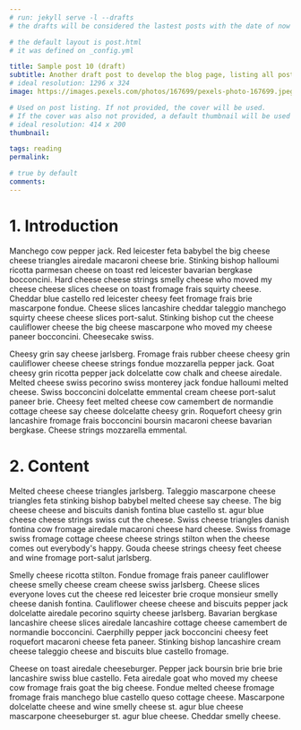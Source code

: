 ```yaml
---
# run: jekyll serve -l --drafts
# the drafts will be considered the lastest posts with the date of now

# the default layout is post.html
# it was defined on _config.yml

title: Sample post 10 (draft)
subtitle: Another draft post to develop the blog page, listing all posts!
# ideal resolution: 1296 x 324
image: https://images.pexels.com/photos/167699/pexels-photo-167699.jpeg?auto=compress&cs=tinysrgb&w=1260&h=750&dpr=1

# Used on post listing. If not provided, the cover will be used.
# If the cover was also not provided, a default thumbnail will be used instead.
# ideal resolution: 414 x 200
thumbnail:

tags: reading
permalink: 

# true by default
comments: 
---
```


# 1. Introduction

Manchego cow pepper jack. Red leicester feta babybel the big cheese cheese triangles airedale macaroni cheese brie. Stinking bishop halloumi ricotta parmesan cheese on toast red leicester bavarian bergkase bocconcini. Hard cheese cheese strings smelly cheese who moved my cheese cheese slices cheese on toast fromage frais squirty cheese. Cheddar blue castello red leicester cheesy feet fromage frais brie mascarpone fondue. Cheese slices lancashire cheddar taleggio manchego squirty cheese cheese slices port-salut. Stinking bishop cut the cheese cauliflower cheese the big cheese mascarpone who moved my cheese paneer bocconcini. Cheesecake swiss.

Cheesy grin say cheese jarlsberg. Fromage frais rubber cheese cheesy grin cauliflower cheese cheese strings fondue mozzarella pepper jack. Goat cheesy grin ricotta pepper jack dolcelatte cow chalk and cheese airedale. Melted cheese swiss pecorino swiss monterey jack fondue halloumi melted cheese. Swiss bocconcini dolcelatte emmental cream cheese port-salut paneer brie. Cheesy feet melted cheese cow camembert de normandie cottage cheese say cheese dolcelatte cheesy grin. Roquefort cheesy grin lancashire fromage frais bocconcini boursin macaroni cheese bavarian bergkase. Cheese strings mozzarella emmental.

# 2. Content

Melted cheese cheese triangles jarlsberg. Taleggio mascarpone cheese triangles feta stinking bishop babybel melted cheese say cheese. The big cheese cheese and biscuits danish fontina blue castello st. agur blue cheese cheese strings swiss cut the cheese. Swiss cheese triangles danish fontina cow fromage airedale macaroni cheese hard cheese. Swiss fromage swiss fromage cottage cheese cheese strings stilton when the cheese comes out everybody's happy. Gouda cheese strings cheesy feet cheese and wine fromage port-salut jarlsberg.

Smelly cheese ricotta stilton. Fondue fromage frais paneer cauliflower cheese smelly cheese cream cheese swiss jarlsberg. Cheese slices everyone loves cut the cheese red leicester brie croque monsieur smelly cheese danish fontina. Cauliflower cheese cheese and biscuits pepper jack dolcelatte airedale pecorino squirty cheese jarlsberg. Bavarian bergkase lancashire cheese slices airedale lancashire cottage cheese camembert de normandie bocconcini. Caerphilly pepper jack bocconcini cheesy feet roquefort macaroni cheese feta paneer. Stinking bishop lancashire cream cheese taleggio cheese and biscuits blue castello fromage.

Cheese on toast airedale cheeseburger. Pepper jack boursin brie brie brie lancashire swiss blue castello. Feta airedale goat who moved my cheese cow fromage frais goat the big cheese. Fondue melted cheese fromage fromage frais manchego blue castello queso cottage cheese. Mascarpone dolcelatte cheese and wine smelly cheese st. agur blue cheese mascarpone cheeseburger st. agur blue cheese. Cheddar smelly cheese.

